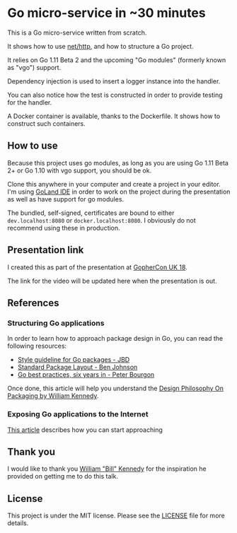 # Go micro-service in ~30 minutes

This is a Go micro-service written from scratch.

It shows how to use [net/http](https://godoc.org/net/http), and how to structure a Go project.

It relies on Go 1.11 Beta 2 and the upcoming "Go modules" (formerly known as "vgo") support.

Dependency injection is used to insert a logger instance into the handler.

You can also notice how the test is constructed in order to provide testing for the handler.

A Docker container is available, thanks to the Dockerfile. It shows how to construct such containers. 

## How to use

Because this project uses go modules, as long as you are using Go 1.11 Beta 2+ or Go 1.10 with vgo support,
you should be ok.

Clone this anywhere in your computer and create a project in your editor. I'm using [GoLand IDE](https://jetbrains.com/go) in order to work
on the project during the presentation as well as have support for go modules.

The bundled, self-signed, certificates are bound to either ` dev.localhost:8080 ` or ` docker.localhost:8080 `. I obviously
do not recommend using these in production.

## Presentation link

I created this as part of the presentation at [GopherCon UK 18](https://www.gophercon.co.uk/).

The link for the video will be updated here when the presentation is out.

## References 

### Structuring Go applications

In order to learn how to approach package design in Go, you can read the following resources:

- [Style guideline for Go packages - JBD](https://rakyll.org/style-packages/)
- [Standard Package Layout - Ben Johnson](https://medium.com/@benbjohnson/standard-package-layout-7cdbc8391fc1#.ds38va3pp)
- [Go best practices, six years in - Peter Bourgon](https://peter.bourgon.org/go-best-practices-2016/#repository-structure)

Once done, this article will help you understand the [Design Philosophy On Packaging by William Kennedy](https://www.ardanlabs.com/blog/2017/02/design-philosophy-on-packaging.html).

### Exposing Go applications to the Internet

[This article](https://blog.cloudflare.com/exposing-go-on-the-internet/) describes how you can start approaching  

## Thank you

I would like to thank you [William "Bill" Kennedy](https://twitter.com/goinggodotnet) for the inspiration he provided on
getting me to do this talk.


## License

This project is under the MIT license. Please see the [LICENSE](LICENSE) file for more details.
